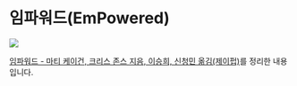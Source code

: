 # 임파워드(EmPowered)

![](http://image.kyobobook.co.kr/images/book/xlarge/377/x9791191600377.jpg)

[임파워드 - 마티 케이건, 크리스 존스 지음, 이승희, 신청민 옮김(제이펍)](http://www.kyobobook.co.kr/product/detailViewKor.laf?mallGb=KOR&ejkGb=KOR&barcode=9791191600377#N)를 정리한 내용입니다.
